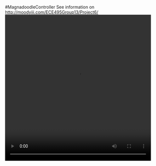 #MagnadoodleController
See information on http://moodyiii.com/ECE495Group13/Project6/
<video height="480" class="table" width="480" controls>
  <source src="../images/project6dlow.mp4" type="video/mp4">
Your browser does not support the video tag.
</video>
